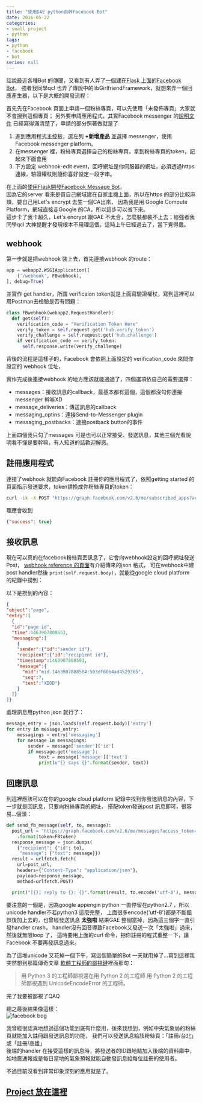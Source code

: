 ```yaml
---
title: "使用GAE python自幹Facebook Bot"
date: 2016-05-22
categories:
- small project
- python
tags:
- python
- facebook
- bot
series: null
---
```


話說最近各種Bot 的傳聞，又看到有人弄了[一個建在Flask 上面的Facebook Bot](http://enginebai.logdown.com/posts/733000/python-facebook-bot)，
強者我同學qcl 也弄了傳說中的libGirlfriendFramework，就想來弄一個回應產生器，以下是大概的開發流程：  
<!--more-->

首先先在Facebook 頁面上申請一個粉絲專頁，可以先使用「未發佈專頁」大家就不會搜到這個專頁；
另外要申請應用程式，其實Facebook messenger 的[說明文件](https://developers.facebook.com/docs/messenger-platform/quickstart)
已經寫得滿清楚了，申請的部分照著做就是了  

1. 進到應用程式主控板，選左列 **+新增產品** 並選擇 messenger，使用Facebook messenger platform。  
2. 在messenger 裡，粉絲專頁選擇自己的粉絲專頁，拿到粉絲專頁的token，記起來下面會用
3. 下方設定 webhook-edit event，回呼網址是你伺服器的網址，必須透過https 連線，驗證權杖則隨你喜好設定一段字串。  

在上面的[使用Flask開發Facebook Message Bot](http://enginebai.logdown.com/posts/733000/python-facebook-bot)，  
因為它的server 看來是買自己網域建在自家主機上面，所以在https 的部分比較麻煩，要自己用Let's encrypt 去生一個CA出來，
因為我是用 Google Compute Platform，網域直接走Google 的CA，所以這步可以省下來。  
這步卡了我卡超久，Let's encrypt 跟GAE 不太合，怎麼裝都裝不上去；經強者我同學qcl 大神提醒才發現根本不用理這個，這時上午已經過去了，當下覺得蠢。  

## webhook
第一步就是把webhook 裝上去，首先連接webhook 的route：  
```python
app = webapp2.WSGIApplication([
    ('/webhook', FBwebhook),
], debug=True)
```
並實作 get handler，所謂 verificaion token就是上面寫驗證權杖，寫到這裡可以用Postman去檢驗是否有問題：  
```python
class FBwebhook(webapp2.RequestHandler):
  def get(self):
    verification_code = "Verification Token Here"
    verify_token = self.request.get('hub.verify_token')
    verify_challenge = self.request.get('hub.challenge')
    if verification_code == verify_token:
      self.response.write(verify_challenge)
```
背後的流程是這樣子的，Facebook 會依照上面設定的 verification\_code 來問你設定的 webhook 位址，

實作完成後連接webhook 的地方應該就能通過了，四個選項依自己的需要選擇： 
* messages：接收訊息的callback，最基本都有這個，這個都沒勾你連接messenger 幹嘛XD
* message\_deliveries：傳送訊息的callback
* messaging\_optins：連接Send-to-Messenger plugin
* messaging\_postbacks：連接postback button的事件

上面四個我只勾了messages 可是也可以正常接受、發送訊息，其他三個光看說明看不懂是要幹嘛，有人知道的話歡迎解惑。  

## 註冊應用程式
連接了webhook 就能向Facebook 註冊你的應用程式了，依照getting started 的頁面指示發送要求，token請換成你粉絲專頁的token：  
```bash
curl -ik -X POST "https://graph.facebook.com/v2.6/me/subscribed_apps?access_token=<token>
```
理應會收到  
```json
{"success": true}
```

## 接收訊息
現在可以真的在facebook粉絲頁丟訊息了，它會向webhook設定的回呼網址發送Post，
[webhook reference 的頁面](https://developers.facebook.com/docs/messenger-platform/reference/webhook-events/)有介紹傳來的json 格式，
可在webhook中建post handler然後 `print(self.request.body)`，就能從google cloud platform 的紀錄中撈到：  

以下是撈到的內容：  
```json
{
"object":"page",
"entry":[
  {
  "id":"page id",
  "time":1463907808653,
  "messaging":[
    {
    "sender":{"id":"sender id"},
    "recipient":{"id":"recipient id"},
    "timestamp":1463907808591,
    "message":{
      "mid":"mid.1463907808584:503df60b4ad4529365",
      "seq":7,
      "text":"XDDD"}
    }
  ]}
]}
```
處理訊息用python json 就行了：   
```python
message_entry = json.loads(self.request.body)['entry']
for entry in message_entry:
    messagings = entry['messaging']
    for message in messagings:
        sender = message['sender']['id']
        if message.get('message'):
            text = message['message']['text']
            print(u"{} says {}".format(sender, text))
```

## 回應訊息
到這裡應該可以在你的google cloud platform 紀錄中找到你發送訊息的內容，下一步就是回訊息，只要向粉絲專頁的網址，
搭配token發送post 訊息即可，很容易…個頭：  
```python
def send_fb_message(self, to, message):
  post_url = "https://graph.facebook.com/v2.6/me/messages?access_token={token}"
    .format(token=FBtoken)
  response_message = json.dumps(
    {"recipient": {"id": to},
     "message": {"text": message}})
  result = urlfetch.fetch(
    url=post_url,
    headers={"Content-Type": "application/json"},
    payload=response_message,
    method=urlfetch.POST)

  print("[{}] reply to {}: {}".format(result, to.encode('utf-8'), message))
```

要注意的一個是，因為google appengin python 一直停留在python2.7 ，所以unicode handler不若python3 這麼完整，
上面很多encode('utf-8')都是不斷錯誤後加上去的，也曾經發送訊息 **太強啦** 結果GAE 整個當掉，因為這三個字一直引發handler crash，
handler沒有回音導致Facebook又發送一次「太強啦」過來，然後就無限loop 了，
這時要用上面的curl 命令，把你註冊的程式重整一下，讓Facebook 不要再發訊息過來。  

為了這堆unicode 又花掉一個下午，寫這個簡單的Bot 一天就用掉了…寫到這裡我突然想到那篇傳奇文章
[軟體工程師的鄙視鏈](https://vinta.ws/blog/695)裡面那句：  

> 用 Python 3 的工程師鄙視還在用 Python 2 的工程師
> 用 Python 2 的工程師鄙視遇到 UnicodeEncodeError 的工程師。  

完了我要被鄙視了QAQ  

總之最後結果像這樣：  
![facebook bog](/images/posts/facebook_bot.png)

我曾經很認真地想過這個功能到底有什麼用，後來我想到，例如中央氣象局的粉絲頁就能加入註冊跟發送訊息的功能，
我們可以發送訊息給該粉絲頁：「註冊/台北」或「註冊/高雄」  
後端的handler 在接受這樣的訊息時，將發送者的ID跟地點加入後端的資料庫中，如地震通報或是每日當地的氣象預報就能自動發訊息給每位註冊的使用者。   

不過目前沒看到非常印象深刻的應用就是了。  

## [Project 放在這裡](https://github.com/yodalee/IPban-bot)